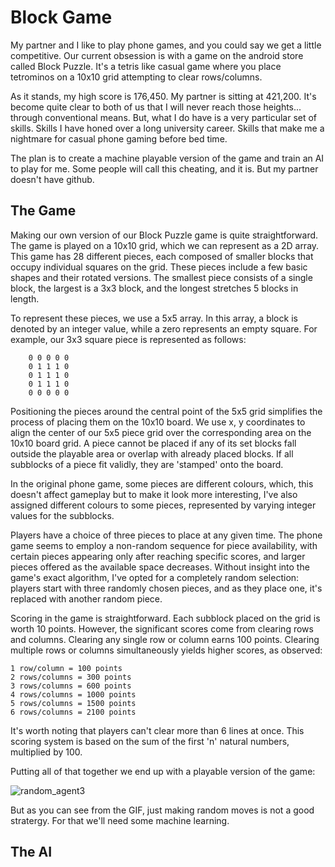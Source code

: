 # Block Game

My partner and I like to play phone games, and you could say we get a little competitive. Our current obsession is with a game on the android store called Block Puzzle. It's a tetris like casual game where you place tetrominos on a 10x10 grid attempting to clear rows/columns. 

As it stands, my high score is 176,450. My partner is sitting at 421,200. It's become quite clear to both of us that I will never reach those heights... through conventional means. But, what I do have is a very particular set of skills. Skills I have honed over a long university career. Skills that make me a nightmare for casual phone gaming before bed time. 

The plan is to create a machine playable version of the game and train an AI to play for me. Some people will call this cheating, and it is. But my partner doesn't have github.

## The Game 

Making our own version of our Block Puzzle game is quite straightforward. The game is played on a 10x10 grid, which we can represent as a 2D array. This game has 28 different pieces, each composed of smaller blocks that occupy individual squares on the grid. These pieces include a few basic shapes and their rotated versions. The smallest piece consists of a single block, the largest is a 3x3 block, and the longest stretches 5 blocks in length.

To represent these pieces, we use a 5x5 array. In this array, a block is denoted by an integer value, while a zero represents an empty square. For example, our 3x3 square piece is represented as follows:

```
    0 0 0 0 0
    0 1 1 1 0
    0 1 1 1 0
    0 1 1 1 0
    0 0 0 0 0
```

Positioning the pieces around the central point of the 5x5 grid simplifies the process of placing them on the 10x10 board. We use x, y coordinates to align the center of our 5x5 piece grid over the corresponding area on the 10x10 board grid. A piece cannot be placed if any of its set blocks fall outside the playable area or overlap with already placed blocks. If all subblocks of a piece fit validly, they are 'stamped' onto the board.

In the original phone game, some pieces are different colours, which, this doesn't affect gameplay but to make it look more interesting, I've also assigned different colours to some pieces, represented by varying integer values for the subblocks.

Players have a choice of three pieces to place at any given time. The phone game seems to employ a non-random sequence for piece availability, with certain pieces appearing only after reaching specific scores, and larger pieces offered as the available space decreases. Without insight into the game's exact algorithm, I've opted for a completely random selection: players start with three randomly chosen pieces, and as they place one, it's replaced with another random piece.

Scoring in the game is straightforward. Each subblock placed on the grid is worth 10 points. However, the significant scores come from clearing rows and columns. Clearing any single row or column earns 100 points. Clearing multiple rows or columns simultaneously yields higher scores, as observed:

```
1 row/column = 100 points
2 rows/columns = 300 points
3 rows/columns = 600 points
4 rows/columns = 1000 points
5 rows/columns = 1500 points
6 rows/columns = 2100 points
```

It's worth noting that players can't clear more than 6 lines at once. This scoring system is based on the sum of the first 'n' natural numbers, multiplied by 100.

Putting all of that together we end up with a playable version of the game:

![random_agent3](https://github.com/matthew-tyler/block_game/assets/101033922/e44910e4-9879-4816-ab43-7de22d773faf)

But as you can see from the GIF, just making random moves is not a good stratergy. For that we'll need some machine learning. 

## The AI
